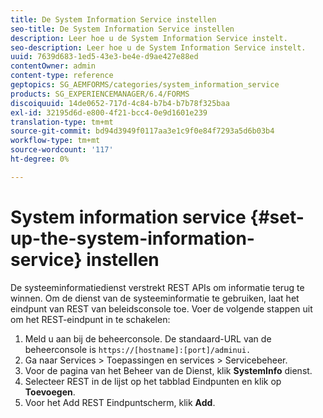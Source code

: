 ```yaml
---
title: De System Information Service instellen
seo-title: De System Information Service instellen
description: Leer hoe u de System Information Service instelt.
seo-description: Leer hoe u de System Information Service instelt.
uuid: 7639d683-1ed5-43e3-be4e-d9ae427e88ed
contentOwner: admin
content-type: reference
geptopics: SG_AEMFORMS/categories/system_information_service
products: SG_EXPERIENCEMANAGER/6.4/FORMS
discoiquuid: 14de0652-717d-4c84-b7b4-b7b78f325baa
exl-id: 32195d6d-e800-4f21-bcc4-0e9d1601e239
translation-type: tm+mt
source-git-commit: bd94d3949f0117aa3e1c9f0e84f7293a5d6b03b4
workflow-type: tm+mt
source-wordcount: '117'
ht-degree: 0%

---
```


# System information service {#set-up-the-system-information-service} instellen

De systeeminformatiedienst verstrekt REST APIs om informatie terug te winnen. Om de dienst van de systeeminformatie te gebruiken, laat het eindpunt van REST van beleidsconsole toe. Voer de volgende stappen uit om het REST-eindpunt in te schakelen:

1. Meld u aan bij de beheerconsole. De standaard-URL van de beheerconsole is `https://[hostname]:[port]/adminui.`
1. Ga naar Services > Toepassingen en services > Servicebeheer.
1. Voor de pagina van het Beheer van de Dienst, klik **SystemInfo** dienst.
1. Selecteer REST in de lijst op het tabblad Eindpunten en klik op **Toevoegen**.
1. Voor het Add REST Eindpuntscherm, klik **Add**.
